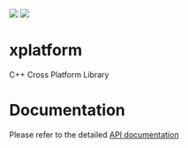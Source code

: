 ![](https://github.com/Malcolmnixon/xplatform/workflows/CI/CMake%20-%20Windows/badge.svg) ![](https://github.com/Malcolmnixon/xplatform/workflows/CI/CMake%20-%20Linux/badge.svg)

# xplatform
C++ Cross Platform Library

# Documentation
Please refer to the detailed [API documentation](https://codedocs.xyz/Malcolmnixon/xplatform/)
